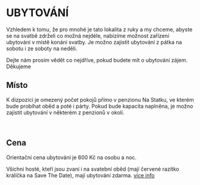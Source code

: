 UBYTOVÁNÍ
=========

Vzhledem k tomu, že pro mnohé je tato lokalita z ruky a my chceme, abyste se na svatbě zdrželi co možná nejdéle, nabízíme možnost zařízení ubytování v místě konání svatby. Je možno zajistit ubytování z pátka na sobotu i ze soboty na neděli.

Dejte nám prosím vědět co nejdříve, pokud budete mít o ubytování zájem. Děkujeme 
</br>

Místo
-----

K dizpozici je omezený počet pokojů přímo v penzionu Na Statku, ve kterém bude probíhat oběd a poté i párty. Pokud bude kapacita naplněna, je možno zajistit ubytování v některém z penzionů v okolí.

</br>

Cena
----

Orientační cena ubytování je 600 Kč na osobu a noc.

Všichni hosté, kteří jsou zvaní i na svatební oběd (mají červené razítko králíčka na Save The Date), mají ubytování zdarma. [více info](../../posts/hostina)
